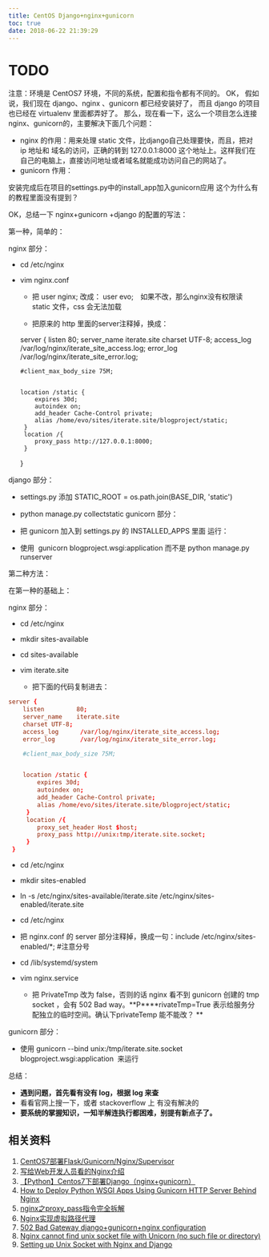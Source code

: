 ```yaml
---
title: CentOS Django+nginx+gunicorn
toc: true
date: 2018-06-22 21:39:29
---
```

# TODO





注意：环境是 CentOS7 环境，不同的系统，配置和指令都有不同的。
OK，
假如说，我们现在 django、nginx 、gunicorn 都已经安装好了，
而且 django 的项目也已经在 virtualenv 里面都弄好了。
那么，现在看一下，这么一个项目怎么连接nginx、gunicorn的，主要解决下面几个问题：

* nginx 的作用：用来处理 static 文件，比django自己处理要快，而且，把对 ip 地址和 域名的访问，正确的转到 127.0.0.1:8000 这个地址上。这样我们在自己的电脑上，直接访问地址或者域名就能成功访问自己的网站了。
* gunicorn 作用：


安装完成后在项目的settings.py中的install_app加入gunicorn应用 这个为什么有的教程里面没有提到？





OK，总结一下 nginx+gunicorn +django 的配置的写法：

第一种，简单的：

nginx 部分：


  * cd /etc/nginx

  * vim nginx.conf


    * 把 user nginx; 改成： user evo;　如果不改，那么nginx没有权限读 static 文件，css 会无法加载

    * 把原来的 http 里面的server注释掉，换成：


    server {
        listen         80;
        server_name    iterate.site
        charset UTF-8;
        access_log      /var/log/nginx/iterate_site_access.log;
        error_log       /var/log/nginx/iterate_site_error.log;

        #client_max_body_size 75M;


        location /static {
            expires 30d;
            autoindex on;
            add_header Cache-Control private;
            alias /home/evo/sites/iterate.site/blogproject/static;
         }
         location /{
            proxy_pass http://127.0.0.1:8000;
         }
     }








django 部分：
  * settings.py 添加 STATIC_ROOT = os.path.join(BASE_DIR, 'static')
  * python manage.py collectstatic
gunicorn 部分：
  * 把 gunicorn 加入到 settings.py 的 INSTALLED_APPS 里面
运行：


  * 使用  gunicorn blogproject.wsgi:application 而不是 python manage.py runserver


第二种方法：

在第一种的基础上：

nginx 部分：


  * cd /etc/nginx
  * mkdir sites-available
  * cd sites-available
  * vim iterate.site


    * 把下面的代码复制进去：

```conf
server {
    listen         80;
    server_name    iterate.site
    charset UTF-8;
    access_log      /var/log/nginx/iterate_site_access.log;
    error_log       /var/log/nginx/iterate_site_error.log;

    #client_max_body_size 75M;


    location /static {
        expires 30d;
        autoindex on;
        add_header Cache-Control private;
        alias /home/evo/sites/iterate.site/blogproject/static;
     }
     location /{
        proxy_set_header Host $host;
        proxy_pass http://unix:tmp/iterate.site.socket;
     }
 }
```








  * cd /etc/nginx

  * mkdir sites-enabled

  * ln -s /etc/nginx/sites-available/iterate.site /etc/nginx/sites-enabled/iterate.site

  * cd /etc/nginx

  * 把 nginx.conf 的 server 部分注释掉，换成一句：include /etc/nginx/sites-enabled/*; #注意分号

  * cd /lib/systemd/system

  * vim nginx.service


    * 把 PrivateTmp 改为 false，否则的话 nginx 看不到 gunicorn 创建的 tmp socket ，会有 502 Bad way。**P****rivateTmp=True 表示给服务分配独立的临时空间。确认下privateTemp 能不能改？ **





gunicorn 部分：


  * 使用 gunicorn --bind unix:/tmp/iterate.site.socket blogproject.wsgi:application  来运行




总结：


  * **遇到问题，首先看有没有 log，根据 log 来查**
  * 看看官网上搜一下，或者 stackoverflow 上 有没有解决的
  * **要系统的掌握知识，一知半解连执行都困难，别提有新点子了。**











## 相关资料

1. [CentOS7部署Flask/Gunicorn/Nginx/Supervisor](http://www.madmalls.com/blog/post/deploy-flask-gunicorn-nginx-supervisor-on-centos7/)
2. [写给Web开发人员看的Nginx介绍](https://fraserxu.me/2013/06/22/Nginx-for-developers/)
3. [【Python】Centos7下部署Django（nginx+gunicorn）](https://blog.csdn.net/ns2250225/article/details/54952378)
4. [How to Deploy Python WSGI Apps Using Gunicorn HTTP Server Behind Nginx](https://www.digitalocean.com/community/tutorials/how-to-deploy-python-wsgi-apps-using-gunicorn-http-server-behind-nginx)
5. [nginx之proxy_pass指令完全拆解](https://my.oschina.net/foreverich/blog/1512304)
6. [Nginx实现虚拟路径代理](http://www.ywnds.com/?p=9613)
7. [502 Bad Gateway django+gunicorn+nginx configuration](https://stackoverflow.com/questions/34799276/502-bad-gateway-djangogunicornnginx-configuration?rq=1)
8. [Nginx cannot find unix socket file with Unicorn (no such file or directory)](https://stackoverflow.com/questions/22272943/nginx-cannot-find-unix-socket-file-with-unicorn-no-such-file-or-directory)
9. [Setting up Unix Socket with Nginx and Django](https://stackoverflow.com/questions/28856878/setting-up-unix-socket-with-nginx-and-django)
